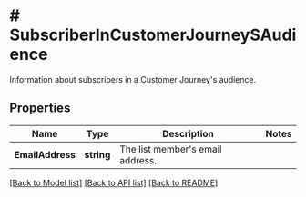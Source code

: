 # # SubscriberInCustomerJourneySAudience
Information about subscribers in a Customer Journey&#39;s audience.

## Properties 


Name | Type | Description | Notes
------------ | ------------- | ------------- | -------------
**EmailAddress**| **string** | The list member&#39;s email address.  |


[[Back to Model list]](../../README.md#models) [[Back to API list]](../../README.md#endpoints) [[Back to README]](../../README.md)

